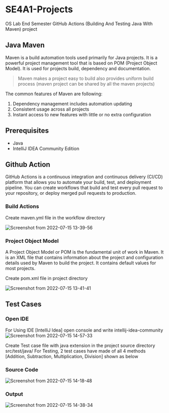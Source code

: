 # SE4A1-Projects
OS Lab End Semester GitHub Actions (Building And Testing Java With Maven) project

## Java Maven

Maven is a build automation tools used primarily for Java projects. It is a powerful project management tool that is based on POM (Project Object Model). It is used for projects build, dependency and documentation.
> Maven makes a project easy to build also provides uniform build process (maven project can be shared by all the maven projects)


The common features of Maven are following:

1. Dependency management includes automation updating
2. Consistent usage across all projects
3. Instant access to new features with little or no extra configuration

## Prerequisites

- Java
- IntelliJ IDEA Community Edition

## Github Action
GitHub Actions is a continuous integration and continuous delivery (CI/CD) platform that allows you to automate your build, test, and deployment pipeline. You can create workflows that build and test every pull request to your repository, or deploy merged pull requests to production.

### Build Actions
Create maven.yml file in the workflow directory

![Screenshot from 2022-07-15 13-39-56](https://user-images.githubusercontent.com/80242957/179191706-39825f72-61d4-46fb-9182-baff5fabcace.png)


### Project Object Model
A Project Object Model or POM is the fundamental unit of work in Maven. It is an XML file that contains information about the project and configuration details used by Maven to build the project. It contains default values for most projects.

Create pom.xml file in project directory

![Screenshot from 2022-07-15 13-41-41](https://user-images.githubusercontent.com/80242957/179192542-08aefb17-1642-4d18-ac2e-8238f142132c.png)


## Test Cases

### Open IDE

For Using IDE [IntelliJ Idea] open console and write intellij-idea-community
![Screenshot from 2022-07-15 14-57-33](https://user-images.githubusercontent.com/80242957/179200781-595d684a-baa0-4b28-8cde-46c368c366d7.png)

Create Test case file with java extension in the project source directory src/test/java/
For Testing, 2 test cases have made of all 4 methods [Addition, Subtraction, Multiplication, Division] shown as below

### Source Code

![Screenshot from 2022-07-15 14-18-48](https://user-images.githubusercontent.com/80242957/179194211-7216cc39-48ae-4315-867c-c561d5d47a5b.png)


### Output

![Screenshot from 2022-07-15 14-38-34](https://user-images.githubusercontent.com/80242957/179197710-b8351dfa-2066-4768-a350-d302b071af8f.png)


